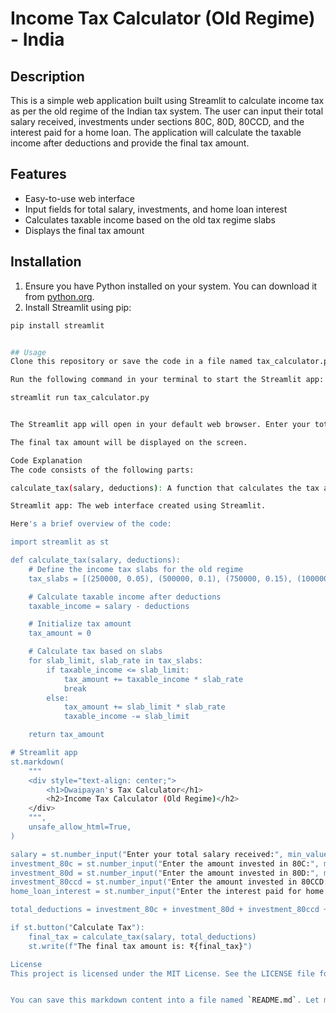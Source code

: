 # Income Tax Calculator (Old Regime) - India

## Description

This is a simple web application built using Streamlit to calculate income tax as per the old regime of the Indian tax system. The user can input their total salary received, investments under sections 80C, 80D, 80CCD, and the interest paid for a home loan. The application will calculate the taxable income after deductions and provide the final tax amount.

## Features

- Easy-to-use web interface
- Input fields for total salary, investments, and home loan interest
- Calculates taxable income based on the old tax regime slabs
- Displays the final tax amount

## Installation

1. Ensure you have Python installed on your system. You can download it from [python.org](https://www.python.org/).
2. Install Streamlit using pip:


```bash
pip install streamlit


## Usage
Clone this repository or save the code in a file named tax_calculator.py.

Run the following command in your terminal to start the Streamlit app:

streamlit run tax_calculator.py


The Streamlit app will open in your default web browser. Enter your total salary, investments, and home loan interest in the respective input fields and click the "Calculate Tax" button.

The final tax amount will be displayed on the screen.

Code Explanation
The code consists of the following parts:

calculate_tax(salary, deductions): A function that calculates the tax amount based on the old regime tax slabs.

Streamlit app: The web interface created using Streamlit.

Here's a brief overview of the code:

import streamlit as st

def calculate_tax(salary, deductions):
    # Define the income tax slabs for the old regime
    tax_slabs = [(250000, 0.05), (500000, 0.1), (750000, 0.15), (1000000, 0.2), (1250000, 0.25), (1500000, 0.3)]

    # Calculate taxable income after deductions
    taxable_income = salary - deductions

    # Initialize tax amount
    tax_amount = 0

    # Calculate tax based on slabs
    for slab_limit, slab_rate in tax_slabs:
        if taxable_income <= slab_limit:
            tax_amount += taxable_income * slab_rate
            break
        else:
            tax_amount += slab_limit * slab_rate
            taxable_income -= slab_limit

    return tax_amount

# Streamlit app
st.markdown(
    """
    <div style="text-align: center;">
        <h1>Dwaipayan's Tax Calculator</h1>
        <h2>Income Tax Calculator (Old Regime)</h2>
    </div>
    """,
    unsafe_allow_html=True,
)

salary = st.number_input("Enter your total salary received:", min_value=0.0, step=1000.0)
investment_80c = st.number_input("Enter the amount invested in 80C:", min_value=0.0, step=1000.0)
investment_80d = st.number_input("Enter the amount invested in 80D:", min_value=0.0, step=1000.0)
investment_80ccd = st.number_input("Enter the amount invested in 80CCD:", min_value=0.0, step=1000.0)
home_loan_interest = st.number_input("Enter the interest paid for home loan:", min_value=0.0, step=1000.0)

total_deductions = investment_80c + investment_80d + investment_80ccd + home_loan_interest

if st.button("Calculate Tax"):
    final_tax = calculate_tax(salary, total_deductions)
    st.write(f"The final tax amount is: ₹{final_tax}")

License
This project is licensed under the MIT License. See the LICENSE file for more details.


You can save this markdown content into a file named `README.md`. Let me know if you need any further assistance!
